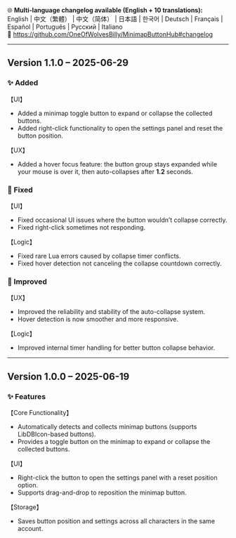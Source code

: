 🌐 **Multi-language changelog available (English + 10 translations):**  
English | 中文（繁體） | 中文（简体） | 日本語 | 한국어 | Deutsch | Français | Español | Português | Русский | Italiano  
🔗 https://github.com/OneOfWolvesBilly/MinimapButtonHub#changelog

---

## Version 1.1.0 – 2025-06-29

### ✨ Added
【UI】
- Added a minimap toggle button to expand or collapse the collected buttons.
- Added right-click functionality to open the settings panel and reset the button position.

【UX】
- Added a hover focus feature: the button group stays expanded while your mouse is over it, then auto-collapses after **1.2** seconds.

### 🐞 Fixed
【UI】
- Fixed occasional UI issues where the button wouldn’t collapse correctly.
- Fixed right-click sometimes not responding.

【Logic】
- Fixed rare Lua errors caused by collapse timer conflicts.
- Fixed hover detection not canceling the collapse countdown correctly.

### 🔧 Improved
【UX】
- Improved the reliability and stability of the auto-collapse system.
- Hover detection is now smoother and more responsive.

【Logic】
- Improved internal timer handling for better button collapse behavior.

---

## Version 1.0.0 – 2025-06-19

### ✨ Features
【Core Functionality】
- Automatically detects and collects minimap buttons (supports LibDBIcon-based buttons).
- Provides a toggle button on the minimap to expand or collapse the collected buttons.

【UI】
- Right-click the button to open the settings panel with a reset position option.
- Supports drag-and-drop to reposition the minimap button.

【Storage】
- Saves button position and settings across all characters in the same account.
